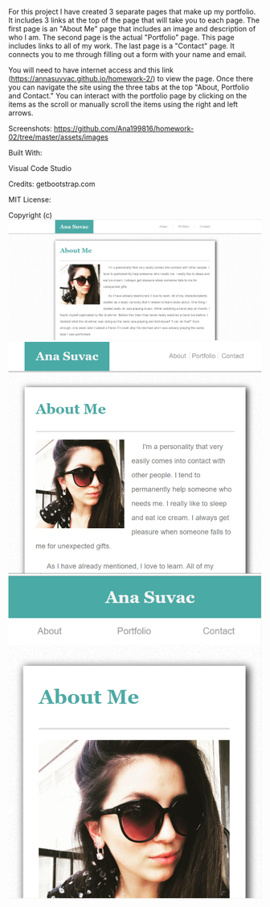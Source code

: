 For this project I have created 3 separate pages that make up my portfolio. It includes 3 links at the top of the page that will take you to each page. The first page is an "About Me" page that includes an image and description of who I am. The second page is the actual "Portfolio" page. This page includes links to all of my work. The last page is a "Contact" page. It connects you to me through filling out a form with your name and email.

You will need to have internet access and this link (https://annasuvvac.github.io/homework-2/) to view the page. Once there you can navigate the site using the three tabs at the top "About, Portfolio and Contact." You can interact with the portfolio page by clicking on the items as the scroll or manually scroll the items using the right and left arrows.

Screenshots: https://github.com/Ana199816/homework-02/tree/master/assets/images

Built With:

Visual Code Studio 

Credits: getbootstrap.com

MIT License:

Copyright (c)
<img src="assets/images/screenshot.index.png">
<img src="assets/images/screenshot.index2.png">
<img src="assets/images/screenshot.index3.png">
